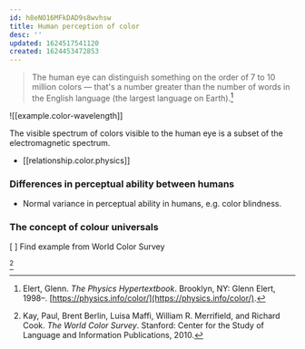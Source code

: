 ```yaml
---
id: h8eNO16MFkDAD9s8wvhsw
title: Human perception of color
desc: ''
updated: 1624517541120
created: 1624453472853
---
```


> The human eye can distinguish something on the order of 7 to 10 million colors — that's a number greater than the number of words in the English language (the largest language on Earth).[^1]

![[example.color-wavelength]]

The visible spectrum of colors visible to the human eye is a subset of the electromagnetic spectrum.

* [[relationship.color.physics]]

### Differences in perceptual ability between humans

* Normal variance in perceptual ability in humans, e.g. color blindness.

### The concept of colour universals

[ ] Find example from World Color Survey

[^2]


[^1]: Elert, Glenn. *The Physics Hypertextbook*. Brooklyn, NY: Glenn Elert, 1998–. [https://physics.info/color/](https://physics.info/color/).

[^2]: Kay, Paul, Brent Berlin, Luisa Maffi, William R. Merrifield, and Richard Cook. *The World Color Survey*. Stanford: Center for the Study of Language and Information Publications, 2010.
